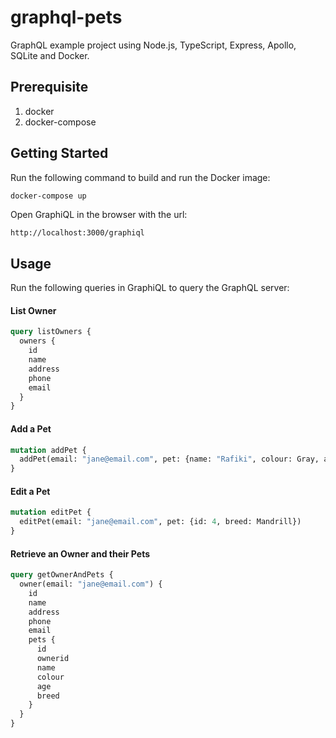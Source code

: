 # graphql-pets

GraphQL example project using Node.js, TypeScript, Express, Apollo, SQLite and Docker.

## Prerequisite
1. docker
2. docker-compose

## Getting Started
Run the following command to build and run the Docker image:

```bash
docker-compose up
```

Open GraphiQL in the browser with the url:

```
http://localhost:3000/graphiql
```

## Usage
Run the following queries in GraphiQL to query the GraphQL server:

#### List Owner

```graphql
query listOwners {
  owners {
    id
    name
    address
    phone
    email
  }
}
```

#### Add a Pet

```graphql
mutation addPet {
  addPet(email: "jane@email.com", pet: {name: "Rafiki", colour: Gray, age: 20, breed: Baboon})
}
```

#### Edit a Pet

```graphql
mutation editPet {
  editPet(email: "jane@email.com", pet: {id: 4, breed: Mandrill})
}
```

#### Retrieve an Owner and their Pets

```graphql
query getOwnerAndPets {
  owner(email: "jane@email.com") {
    id
    name
    address
    phone
    email
    pets {
      id
      ownerid
      name
      colour
      age
      breed
    }
  }
}
```
